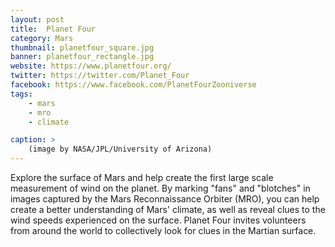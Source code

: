 ```yaml
---
layout: post
title:  Planet Four
category: Mars
thumbnail: planetfour_square.jpg
banner: planetfour_rectangle.jpg
website: https://www.planetfour.org/
twitter: https://twitter.com/Planet_Four
facebook: https://www.facebook.com/PlanetFourZooniverse
tags: 
    - mars
    - mro
    - climate

caption: >
    (image by NASA/JPL/University of Arizona)
---
```

Explore the surface of Mars and help create the first large scale measurement of wind on the planet. By marking "fans" and "blotches" in images captured by the Mars Reconnaissance Orbiter (MRO), you can help create a better understanding of Mars' climate, as well as reveal clues to the wind speeds experienced on the surface. Planet Four invites volunteers from around the world to collectively look for clues in the Martian surface.